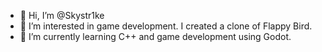 - 👋 Hi, I’m @Skystr1ke
- 👀 I’m interested in game development. I created a clone of Flappy Bird.
- 🌱 I’m currently learning C++ and game development using Godot.

<!---
Skystr1ke/Skystr1ke is a ✨ special ✨ repository because its `README.md` (this file) appears on your GitHub profile.
You can click the Preview link to take a look at your changes.
--->
